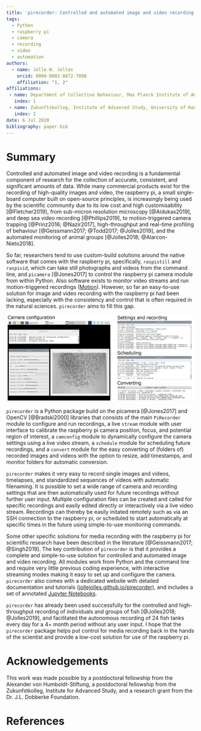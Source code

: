```yaml
---
title: 'pirecorder: Controlled and automated image and video recording with the raspberry pi'
tags:
  - Python
  - raspberry pi
  - camera
  - recording
  - video
  - automation
authors:
  - name: Jolle W. Jolles
    orcid: 0000-0003-0872-7098
    affiliation: "1, 2"
affiliations:
 - name: Department of Collective Behaviour, Max Planck Institute of Animal Behaviour, Konstanz, Germany
   index: 1
 - name: Zukunftskolleg, Institute of Advanced Study, University of Konstanz, Germany
   index: 2
date: 6 Jul 2020
bibliography: paper.bib
---
```


# Summary
Controlled and automated image and video recording is a fundamental component of research for the collection of accurate, consistent, and significant amounts of data. While many commercial products exist for the recording of high-quality images and video, the raspberry pi, a small single-board computer built on open-source principles, is increasingly being used by the scientific community due to its low cost and high customisability [@Fletcher2019], from sub-micron resolution microscopy [@Aidukas2019], and deep sea video recording [@Phillips2019], to motion-triggered camera trapping [@Prinz2016; @Nazir2017], high-throughput and real-time profiling of behaviour [@Geissmann2017; @Todd2017; @Jolles2019], and the automated monitoring of animal groups [@Jolles2018; @Alarcon-Nieto2018].

So far, researchers tend to use custom-build solutions around the native software that comes with the raspberry pi, specifically, `raspistill` and `raspivid`, which can take still photographs and videos from the command line, and `picamera` [@Jones2017] to control the raspberry pi camera module from within Python. Also software exists to monitor video streams and run motion-triggered recordings ([Motion](https://motion-project.github.io)). However, so far an easy-to-use solution for image and video recording with the raspberry pi had been lacking, especially with the consistency and control that is often required in the natural sciences. `pirecorder` aims to fill this gap.

![The various modules of the pirecorder package put to work u.\label{fig:Figure1}](Figure1.jpg)

`pirecorder` is a Python package build on the picamera [@Jones2017] and OpenCV [@Bradski2000] libraries that consists of the main `PiRecorder` module to configure and run recordings, a live `stream` module with user interface to calibrate the raspberry pi camera position, focus, and potential region of interest, a `camconfig` module to dynamically configure the camera settings using a live video stream, a `schedule` module for scheduling future recordings, and a `convert` module for the easy converting of (folders of) recorded images and videos with the option to resize, add timestamps, and monitor folders for automatic conversion.

`pirecorder` makes it very easy to record single images and videos, timelapses, and standardized sequences of videos with automatic filenaming. It is possible to set a wide range of camera and recording settings that are then automatically used for future recordings without further user input. Multiple configuration files can be created and called for specific recordings and easily edited directly or interactively via a live video stream. Recordings can thereby be easily initated remotely such as via an SSH connection to the raspberry pi, or scheduled to start automatically at specific times in the future using simple-to-use monitoring commands.

Some other specific solutions for media recording with the raspberry pi for scientific research have been described in the literature [@Geissmann2017; @Singh2019]. The key contribution of `pirecorder` is that it provides a complete and simple-to-use solution for controlled and automated image and video recording. All modules work from Python and the command line and require very little previous coding experience, with interactive streaming modes making it easy to set up and configure the camera. `pirecorder` also comes with a dedicated website with detailed documentation and tutorials ([jollejolles.github.io/pirecorder](https://jollejolles.github.io/pirecorder/)), and includes a set of annotated [Jupyter Notebooks](https://github.com/JolleJolles/pirecorder/tree/master/notebooks).

`pirecorder` has already been used successfully for the controlled and high-throughput recording of individuals and groups of fish [@Jolles2018; @Jolles2019], and facilitated the autonomous recording of 24 fish tanks every day for a 4+ month period without any user input. I hope that the `pirecorder` package helps put control for media recording back in the hands of the scientist and provide a low-cost solution for use of the raspberry pi.


# Acknowledgements
This work was made possible by a postdoctoral fellowship from the Alexander von Humboldt-Stiftung, a postdoctoral fellowship from the Zukunfstkolleg, Institute for Advanced Study, and a research grant from the Dr. J.L. Dobberke Foundation.

# References

